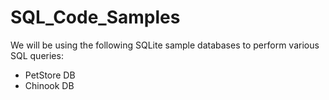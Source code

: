 # SQL_Code_Samples

We will be using the following SQLite sample databases to perform various SQL queries:
- PetStore DB
- Chinook DB
